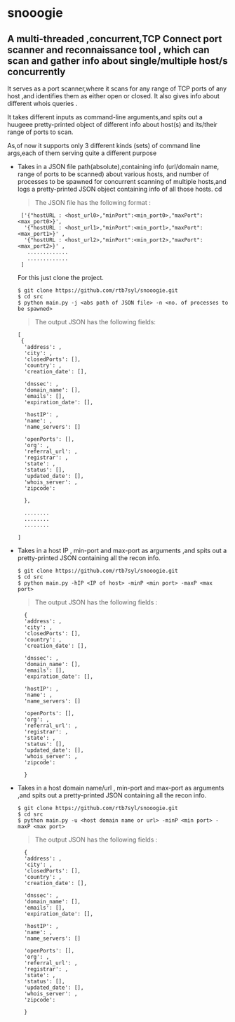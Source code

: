 # snooogie
## A multi-threaded ,concurrent,TCP Connect port scanner and reconnaissance tool , which can scan and gather info about single/multiple host/s concurrently


 It serves as a port scanner,where it scans for any range of TCP ports of any host ,and identifies them as either open or closed.
 It also gives info about different whois queries .


 It takes different inputs as command-line arguments,and spits out a huugeee pretty-printed object of different info
 about host(s) and its/their range of ports to scan.


 As,of now it supports only 3 different kinds (sets) of command line args,each of them serving quite a different purpose


* Takes in a JSON file path(absolute),containing info (url/domain name, range of ports to be scanned) about various hosts,
  and number of processes to be spawned for concurrent scanning of multiple hosts,and logs a pretty-printed JSON object containing
  info of all those hosts. cd
     
   > The JSON file has the following format : 
     
     
       ['{"hostURL : <host_url0>,"minPort":<min_port0>,"maxPort":<max_port0>}',
        '{"hostURL : <host_url1>,"minPort":<min_port1>,"maxPort":<max_port1>}' ,
        '{"hostURL : <host_url2>,"minPort":<min_port2>,"maxPort":<max_port2>}' ,
         .............
         .............
       ]

    For this just clone the project.
    
    ```
    $ git clone https://github.com/rtb7syl/snooogie.git
    $ cd src
    $ python main.py -j <abs path of JSON file> -n <no. of processes to be spawned>
    
    ```
    > The output JSON has the following fields:
      
      [
       {
        'address': ,
        'city': ,
        'closedPorts': [],
        'country': ,
        'creation_date': [],
                          
        'dnssec': ,
        'domain_name': [],
        'emails': [],
        'expiration_date': [],
        
        'hostIP': ,
        'name': ,
        'name_servers': []
                         
        'openPorts': [],
        'org': ,
        'referral_url': ,
        'registrar': ,
        'state': ,
        'status': [],
        'updated_date': [],
        'whois_server': ,
        'zipcode': 
        
        },
        
        ........
        ........
        ........
        
      ]
      
      
      
* Takes in a host IP , min-port and max-port as arguments ,and spits out a pretty-printed JSON containing all the recon info.

   ```
   $ git clone https://github.com/rtb7syl/snooogie.git
   $ cd src
   $ python main.py -hIP <IP of host> -minP <min port> -maxP <max port>
   
   ```
   
   > The output JSON has the following fields :
   
        {
        'address': ,
        'city': ,
        'closedPorts': [],
        'country': ,
        'creation_date': [],
                          
        'dnssec': ,
        'domain_name': [],
        'emails': [],
        'expiration_date': [],
        
        'hostIP': ,
        'name': ,
        'name_servers': []
                         
        'openPorts': [],
        'org': ,
        'referral_url': ,
        'registrar': ,
        'state': ,
        'status': [],
        'updated_date': [],
        'whois_server': ,
        'zipcode': 
        
        }





* Takes in a host domain name/url , min-port and max-port as arguments ,and spits out a pretty-printed JSON containing all the recon info.

   ```
   $ git clone https://github.com/rtb7syl/snooogie.git
   $ cd src
   $ python main.py -u <host domain name or url> -minP <min port> -maxP <max port>
   
   ```
   
   > The output JSON has the following fields :
   
        {
        'address': ,
        'city': ,
        'closedPorts': [],
        'country': ,
        'creation_date': [],
                          
        'dnssec': ,
        'domain_name': [],
        'emails': [],
        'expiration_date': [],
        
        'hostIP': ,
        'name': ,
        'name_servers': []
                         
        'openPorts': [],
        'org': ,
        'referral_url': ,
        'registrar': ,
        'state': ,
        'status': [],
        'updated_date': [],
        'whois_server': ,
        'zipcode': 
        
        }
     

